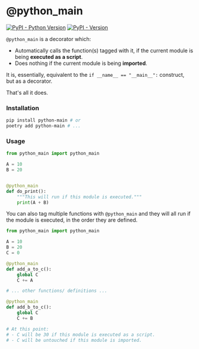 # @python_main

[![PyPI - Python Version](https://img.shields.io/pypi/pyversions/python-main)](https://pypi.org/project/python-main/)
[![PyPI - Version](https://img.shields.io/pypi/v/python-main)](https://pypi.org/project/python-main/)


`@python_main` is a decorator which:
- Automatically calls the function(s) tagged with it, if the current module is being **executed as a script**.
- Does nothing if the current module is being **imported**.

It is, essentially, equivalent to the `if __name__ == "__main__":` construct, but as a decorator.

That's all it does.

### Installation

```bash
pip install python-main # or
poetry add python-main # ...
```

### Usage

```python
from python_main import python_main

A = 10
B = 20


@python_main
def do_print():
    """This will run if this module is executed."""
    print(A + B)
```

You can also tag multiple functions with `@python_main` and they will all run if the module is executed, in the order they are defined.

```python
from python_main import python_main

A = 10
B = 20
C = 0

@python_main
def add_a_to_c():
    global C
    C += A

# ... other functions/ definitions ...

@python_main
def add_b_to_c():
    global C
    C += B

# At this point:
# - C will be 30 if this module is executed as a script.
# - C will be untouched if this module is imported.
```
